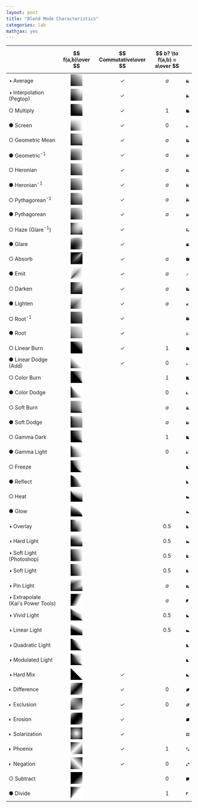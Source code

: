 ```yaml
---
layout: post
title: "Blend Mode Characteristics"
categories: lab
mathjax: yes
---
```


| | $$ f(a,b)\over $$ | $$ Commutative\over $$ | $$ b? \to f(a,b) = a\over $$ | |
| :--- | :---: | :---: | :---: | :---: |
| &#9681; Average | <img src="/img/blend-modes/Average.png" width="32"/> | &#10003; | $$ a $$ | <img src="/img/blend-modes/Average_Graph.png" width="32"/> |
| &#9681; Interpolation (Pegtop) | <img src="/img/blend-modes/Interpolation.png" width="32"/> | &#10003; | | <img src="/img/blend-modes/Interpolation_Graph.png" width="32"/> |
| &#9675; Multiply | <img src="/img/blend-modes/Multiply.png" width="32"/> | &#10003; | $$ 1 $$ | <img src="/img/blend-modes/Multiply_Graph.png" width="32"/> |
| &#9679; Screen | <img src="/img/blend-modes/Screen.png" width="32"/> | &#10003; | $$ 0 $$ | <img src="/img/blend-modes/Screen_Graph.png" width="32"/> |
| &#9675; Geometric Mean | <img src="/img/blend-modes/Geometric.png" width="32"/> | &#10003; | $$ a $$ | <img src="/img/blend-modes/Geometric_Graph.png" width="32"/> |
| &#9679; Geometric<sup>-1</sup> | <img src="/img/blend-modes/GeometricInv.png" width="32"/> | &#10003; | $$ a $$ | <img src="/img/blend-modes/GeometricInv_Graph.png" width="32"/> |
| &#9675; Heronian | <img src="/img/blend-modes/Heronian.png" width="32"/> | &#10003; | $$ a $$ | <img src="/img/blend-modes/Heronian_Graph.png" width="32"/> |
| &#9679; Heronian<sup>-1</sup> | <img src="/img/blend-modes/HeronianInv.png" width="32"/> | &#10003; | $$ a $$ | <img src="/img/blend-modes/HeronianInv_Graph.png" width="32"/> |
| &#9675; Pythagorean<sup>-1</sup> | <img src="/img/blend-modes/PythagoreanInv.png" width="32"/> | &#10003; | $$ a $$ | <img src="/img/blend-modes/PythagoreanInv_Graph.png" width="32"/> |
| &#9679; Pythagorean | <img src="/img/blend-modes/Pythagorean.png" width="32"/> | &#10003; | $$ a $$ | <img src="/img/blend-modes/Pythagorean_Graph.png" width="32"/> |
| &#9675; Haze (Glare<sup>-1</sup>) | <img src="/img/blend-modes/Haze.png" width="32"/> | &#10003; | | <img src="/img/blend-modes/Haze_Graph.png" width="32"/> |
| &#9679; Glare | <img src="/img/blend-modes/Glare.png" width="32"/> | &#10003; | |  <img src="/img/blend-modes/Glare_Graph.png" width="32"/> |
| &#9675; Absorb | <img src="/img/blend-modes/Absorb.png" width="32"/> | &#10003; | $$ a $$ | <img src="/img/blend-modes/Absorb_Graph.png" width="32"/> |
| &#9679; Emit | <img src="/img/blend-modes/Emit.png" width="32"/> | &#10003; | $$ a $$ | <img src="/img/blend-modes/Emit_Graph.png" width="32"/> |
| &#9675; Darken | <img src="/img/blend-modes/Darken.png" width="32"/> | &#10003; | $$ a $$ | <img src="/img/blend-modes/Darken_Graph.png" width="32"/> |
| &#9679; Lighten | <img src="/img/blend-modes/Lighten.png" width="32"/> | &#10003; | $$ a $$ | <img src="/img/blend-modes/Lighten_Graph.png" width="32"/> |
| &#9675; Root<sup>-1</sup> | <img src="/img/blend-modes/RootInv.png" width="32"/> | &#10003; | | <img src="/img/blend-modes/RootInv_Graph.png" width="32"/> |
| &#9679; Root | <img src="/img/blend-modes/Root.png" width="32"/> | &#10003; | | <img src="/img/blend-modes/Root_Graph.png" width="32"/> |
| &#9675; Linear Burn | <img src="/img/blend-modes/LinearBurn.png" width="32"/> | &#10003; | $$ 1 $$ | <img src="/img/blend-modes/LinearBurn_Graph.png" width="32"/> |
| &#9679; Linear Dodge (Add) | <img src="/img/blend-modes/Add.png" width="32"/> | &#10003; | $$ 0 $$ | <img src="/img/blend-modes/Add_Graph.png" width="32"/> |
| &#9675; Color Burn | <img src="/img/blend-modes/Burn.png" width="32"/> | | $$ 1 $$ | <img src="/img/blend-modes/Burn_Graph.png" width="32"/> |
| &#9679; Color Dodge | <img src="/img/blend-modes/Dodge.png" width="32"/> | | $$ 0 $$ | <img src="/img/blend-modes/Dodge_Graph.png" width="32"/> |
| &#9675; Soft Burn | <img src="/img/blend-modes/SoftBurn.png" width="32"/> | | $$ a $$ | <img src="/img/blend-modes/SoftBurn_Graph.png" width="32"/> |
| &#9679; Soft Dodge | <img src="/img/blend-modes/SoftDodge.png" width="32"/> | | $$ a $$ | <img src="/img/blend-modes/SoftDodge_Graph.png" width="32"/> |
| &#9675; Gamma Dark | <img src="/img/blend-modes/GammaDark.png" width="32"/> | | $$ 1 $$ | <img src="/img/blend-modes/GammaDark_Graph.png" width="32"/> |
| &#9679; Gamma Light | <img src="/img/blend-modes/GammaLight.png" width="32"/> | | $$ 0 $$ | <img src="/img/blend-modes/GammaLight_Graph.png" width="32"/> |
| &#9675; Freeze | <img src="/img/blend-modes/Freeze.png" width="32"/> | | | <img src="/img/blend-modes/Freeze_Graph.png" width="32"/> |
| &#9679; Reflect | <img src="/img/blend-modes/Reflect.png" width="32"/> | | | <img src="/img/blend-modes/Reflect_Graph.png" width="32"/> |
| &#9675; Heat | <img src="/img/blend-modes/Heat.png" width="32"/> | | | <img src="/img/blend-modes/Heat_Graph.png" width="32"/> |
| &#9679; Glow | <img src="/img/blend-modes/Glow.png" width="32"/> | | | <img src="/img/blend-modes/Glow_Graph.png" width="32"/> |
| &#9681; Overlay | <img src="/img/blend-modes/Overlay.png" width="32"/> | | $$ 0.5 $$ | <img src="/img/blend-modes/Overlay_Graph.png" width="32"/> |
| &#9681; Hard Light | <img src="/img/blend-modes/HardLight.png" width="32"/> | | $$ 0.5 $$ | <img src="/img/blend-modes/HardLight_Graph.png" width="32"/> |
| &#9681; Soft Light (Photoshop) | <img src="/img/blend-modes/SoftLightPhotoshop.png" width="32"/> | | $$ 0.5 $$ | <img src="/img/blend-modes/SoftLightPhotoshop_Graph.png" width="32"/> |
| &#9681; Soft Light | <img src="/img/blend-modes/SoftLight.png" width="32"/> | | $$ 0.5 $$ | <img src="/img/blend-modes/SoftLight_Graph.png" width="32"/> |
| &#9681; Pin Light | <img src="/img/blend-modes/PinLight.png" width="32"/> | | $$ a $$ | <img src="/img/blend-modes/PinLight_Graph.png" width="32"/> |
| &#9681; Extrapolate (Kai's Power Tools) | <img src="/img/blend-modes/KPTExtrapolate.png" width="32"/> | | $$ a $$ | <img src="/img/blend-modes/KPTExtrapolate_Graph.png" width="32"/> |
| &#9681; Vivid Light | <img src="/img/blend-modes/VividLight.png" width="32"/> | | $$ 0.5 $$ | <img src="/img/blend-modes/VividLight_Graph.png" width="32"/> |
| &#9681; Linear Light | <img src="/img/blend-modes/LinearLight.png" width="32"/> | | $$ 0.5 $$ | <img src="/img/blend-modes/LinearLight_Graph.png" width="32"/> |
| &#9681; Quadratic Light | <img src="/img/blend-modes/QuadraticLight.png" width="32"/> | | | <img src="/img/blend-modes/QuadraticLight_Graph.png" width="32"/> |
| &#9681; Modulated Light | <img src="/img/blend-modes/ModulatedLight.png" width="32"/> | | | <img src="/img/blend-modes/ModulatedLight_Graph.png" width="32"/> |
| &#9681; Hard Mix | <img src="/img/blend-modes/HardMix.png" width="32"/> | &#10003; | | <img src="/img/blend-modes/HardMix_Graph.png" width="32"/> |
| &#9680; Difference | <img src="/img/blend-modes/Difference.png" width="32"/> | &#10003; | $$ 0 $$ | <img src="/img/blend-modes/Difference_Graph.png" width="32"/> |
| &#9680; Exclusion | <img src="/img/blend-modes/Exclusion.png" width="32"/> | &#10003; | $$ 0 $$ | <img src="/img/blend-modes/Exclusion_Graph.png" width="32"/> |
| &#9680; Erosion | <img src="/img/blend-modes/Erosion.png" width="32"/> | &#10003; | | <img src="/img/blend-modes/Erosion_Graph.png" width="32"/> |
| &#9680; Solarization | <img src="/img/blend-modes/Solarize.png" width="32"/> | &#10003; | | <img src="/img/blend-modes/Solarize_Graph.png" width="32"/> |
| &#9680; Phoenix | <img src="/img/blend-modes/Phoenix.png" width="32"/> | &#10003; | $$ 1 $$ | <img src="/img/blend-modes/Phoenix_Graph.png" width="32"/> |
| &#9680; Negation | <img src="/img/blend-modes/Negation.png" width="32"/> | &#10003; |$$ 0 $$ | <img src="/img/blend-modes/Negation_Graph.png" width="32"/> |
| &#9675; Subtract | <img src="/img/blend-modes/Subtract.png" width="32"/> | | $$ 0 $$ | <img src="/img/blend-modes/Subtract_Graph.png" width="32"/> |
| &#9679; Divide | <img src="/img/blend-modes/Divide.png" width="32"/> | | $$ 1 $$ | <img src="/img/blend-modes/Divide_Graph.png" width="32"/> |

